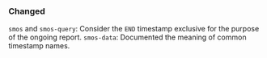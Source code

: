 ### Changed

`smos` and `smos-query`: Consider the `END` timestamp exclusive for the purpose of the ongoing report.
`smos-data`: Documented the meaning of common timestamp names.
